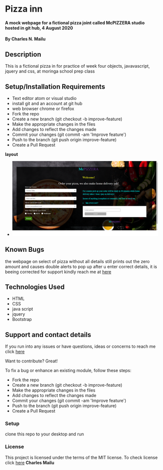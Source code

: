 # Pizza inn
#### A mock webpage for a fictional pizza joint called McPIZZERA studio hosted in git hub, 4 August 2020
#### By **Charles N. Mailu**
## Description

This is a fictional pizza in for practice  of week four objects, javavascript, jquery and css, at moringa school prep class 

## Setup/Installation Requirements

* Text editor atom or visual studio
* install git and an account at git hub
* web browser chrome or firefox
* Fork the repo
* Create a new branch (git checkout -b improve-feature)
* Make the appropriate changes in the files
* Add changes to reflect the changes made
* Commit your changes (git commit -am 'Improve feature')
* Push to the branch (git push origin improve-feature)
* Create a Pull Request

**layout**
*   <img src="./images/screencapture-127-0-0-1-5500-1596533062485.png" alt="image of the webpage">

## Known Bugs
the webpage on select of pizza without all details still prints out the zero amount and causes double alerts to pop up after u enter correct details, it is beeing corrected for support kindly reach me at <a href="https://charlesmaillu.github.io/contact-info">here</a> 
## Technologies Used
* HTML
* CSS
* java script
* jquery
* Bootstrap
## Support and contact details
If you run into any issues or have questions, ideas or concerns to reach me click <a href="https://charlesmaillu.github.io/contact-info">here</a>

Want to contribute? Great!

To fix a bug or enhance an existing module, follow these steps:

* Fork the repo
* Create a new branch (git checkout -b improve-feature)
* Make the appropriate changes in the files
* Add changes to reflect the changes made
* Commit your changes (git commit -am 'Improve feature')
* Push to the branch (git push origin improve-feature)
* Create a Pull Request

### Setup
clone this repo to your desktop and run 
### License
This project is licensed under the terms of the MIT license. To check license click <a href="https://github.com/charlesmaillu/mc-pizza/blob/master/license">here</a>
 **Charles Mailu**                  
